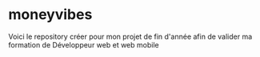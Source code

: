 # moneyvibes
Voici le repository créer pour mon projet de fin d'année afin de valider ma formation de Développeur web et web mobile
